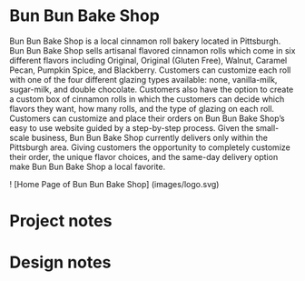 # Bun Bun Bake Shop
Bun Bun Bake Shop is a local cinnamon roll bakery located in Pittsburgh. Bun Bun Bake Shop sells artisanal flavored cinnamon rolls which come in six different flavors including Original, Original (Gluten Free), Walnut, Caramel Pecan, Pumpkin Spice, and Blackberry. Customers can customize each roll with one of the four different glazing types available: none, vanilla-milk, sugar-milk, and double chocolate. Customers also have the option to create a custom box of cinnamon rolls in which the customers can decide which flavors they want, how many rolls, and the type of glazing on each roll. Customers can customize and place their orders on Bun Bun Bake Shop’s easy to use website guided by a step-by-step process. Given the small-scale business, Bun Bun Bake Shop currently delivers only within the Pittsburgh area.  Giving customers the opportunity to completely customize their order, the unique flavor choices, and the same-day delivery option make Bun Bun Bake Shop a local favorite. 

! [Home Page of Bun Bun Bake Shop]
(images/logo.svg)

# Project notes

# Design notes

